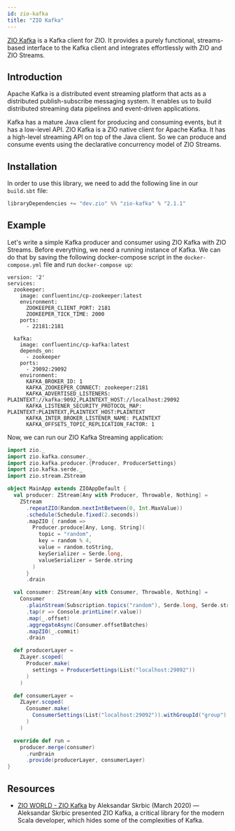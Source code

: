 ```yaml
---
id: zio-kafka
title: "ZIO Kafka"
---
```


[ZIO Kafka](https://github.com/zio/zio-kafka) is a Kafka client for ZIO. It provides a purely functional, streams-based interface to the Kafka client and integrates effortlessly with ZIO and ZIO Streams.

## Introduction

Apache Kafka is a distributed event streaming platform that acts as a distributed publish-subscribe messaging system. It enables us to build distributed streaming data pipelines and event-driven applications.

Kafka has a mature Java client for producing and consuming events, but it has a low-level API. ZIO Kafka is a ZIO native client for Apache Kafka. It has a high-level streaming API on top of the Java client. So we can produce and consume events using the declarative concurrency model of ZIO Streams.

## Installation

In order to use this library, we need to add the following line in our `build.sbt` file:

```scala
libraryDependencies += "dev.zio" %% "zio-kafka" % "2.1.1" 
```

## Example

Let's write a simple Kafka producer and consumer using ZIO Kafka with ZIO Streams. Before everything, we need a running instance of Kafka. We can do that by saving the following docker-compose script in the `docker-compose.yml` file and run `docker-compose up`:

```docker
version: '2'
services:
  zookeeper:
    image: confluentinc/cp-zookeeper:latest
    environment:
      ZOOKEEPER_CLIENT_PORT: 2181
      ZOOKEEPER_TICK_TIME: 2000
    ports:
      - 22181:2181
  
  kafka:
    image: confluentinc/cp-kafka:latest
    depends_on:
      - zookeeper
    ports:
      - 29092:29092
    environment:
      KAFKA_BROKER_ID: 1
      KAFKA_ZOOKEEPER_CONNECT: zookeeper:2181
      KAFKA_ADVERTISED_LISTENERS: PLAINTEXT://kafka:9092,PLAINTEXT_HOST://localhost:29092
      KAFKA_LISTENER_SECURITY_PROTOCOL_MAP: PLAINTEXT:PLAINTEXT,PLAINTEXT_HOST:PLAINTEXT
      KAFKA_INTER_BROKER_LISTENER_NAME: PLAINTEXT
      KAFKA_OFFSETS_TOPIC_REPLICATION_FACTOR: 1
```

Now, we can run our ZIO Kafka Streaming application:

```scala
import zio._
import zio.kafka.consumer._
import zio.kafka.producer.{Producer, ProducerSettings}
import zio.kafka.serde._
import zio.stream.ZStream

object MainApp extends ZIOAppDefault {
  val producer: ZStream[Any with Producer, Throwable, Nothing] =
    ZStream
      .repeatZIO(Random.nextIntBetween(0, Int.MaxValue))
      .schedule(Schedule.fixed(2.seconds))
      .mapZIO { random =>
        Producer.produce[Any, Long, String](
          topic = "random",
          key = random % 4,
          value = random.toString,
          keySerializer = Serde.long,
          valueSerializer = Serde.string
        )
      }
      .drain

  val consumer: ZStream[Any with Consumer, Throwable, Nothing] =
    Consumer
      .plainStream(Subscription.topics("random"), Serde.long, Serde.string)
      .tap(r => Console.printLine(r.value))
      .map(_.offset)
      .aggregateAsync(Consumer.offsetBatches)
      .mapZIO(_.commit)
      .drain

  def producerLayer =
    ZLayer.scoped(
      Producer.make(
        settings = ProducerSettings(List("localhost:29092"))
      )
    )

  def consumerLayer =
    ZLayer.scoped(
      Consumer.make(
        ConsumerSettings(List("localhost:29092")).withGroupId("group")
      )
    )

  override def run =
    producer.merge(consumer)
      .runDrain
      .provide(producerLayer, consumerLayer)
}
```

## Resources

- [ZIO WORLD - ZIO Kafka](https://www.youtube.com/watch?v=GECv1ONieLw) by Aleksandar Skrbic (March 2020) — Aleksandar Skrbic presented ZIO Kafka, a critical library for the modern Scala developer, which hides some of the complexities of Kafka.
